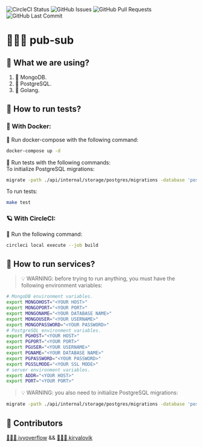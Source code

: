 ![CircleCI Status](https://img.shields.io/circleci/build/github/ivyoverflow/pub-sub/main?style=flat-square)
![GitHub Issues](https://img.shields.io/github/issues/ivyoverflow/pub-sub?style=flat-square)
![GitHub Pull Requests](https://img.shields.io/github/issues-pr/ivyoverflow/pub-sub?style=flat-square)
![GitHub Last Commit](https://img.shields.io/github/last-commit/ivyoverflow/pub-sub?style=flat-square)
# 🦹🏻‍♀️ pub-sub
## 🧪 What we are using?
1. 🍃 MongoDB.
2. 🐘 PostgreSQL.
3. 🐹 Golang.
## 📌 How to run tests?
### 🐳 With Docker:
🍨 Run docker-compose with the following command:
```bash
docker-compose up -d
```
🧁  Run tests with the following commands:<br>
To initialize PostgreSQL migrations:
```bash
migrate -path ./api/internal/storage/postgres/migrations -database 'postgres://postgres:qwerty@0.0.0.0:5432/postgres?sslmode=disable' up
```
To run tests:
```bash
make test
```
### 🪐 With CircleCI:
🍰  Run the following command:
```bash
circleci local execute --job build
```
## 📌 How to run services?
>💡 WARNING: before trying to run anything, you must have the following environment variables:
```bash
# MongoDB environment variables.
export MONGOHOST="<YOUR HOST>"
export MONGOPORT="<YOUR PORT>"
export MONGONAME="<YOUR DATABASE NAME>"
export MONGOUSER="<YOUR USERNAME>"
export MONGOPASSWORD="<YOUR PASSWORD>"
# PostgreSQL environment variables.
export PGHOST="<YOUR HOST>"
export PGPORT="<YOUR PORT>"
export PGUSER="<YOUR USERNAME>"
export PGNAME="<YOUR DATABASE NAME>"
export PGPASSWORD="<YOUR PASSWORD>"
export PGSSLMODE="<YOUR SSL MODE>"
# server environment variables.
export ADDR="<YOUR HOST>"
export PORT="<YOUR PORT>"
```
>💡 WARNING: you also need to initialize PostgreSQL migrations:
```bash
migrate -path ./api/internal/storage/postgres/migrations -database 'postgres://postgres:qwerty@0.0.0.0:5432/postgres?sslmode=disable' up
```
## 🚀 Contributors
[👨🏻‍🎓 ivyoverflow](https://github.com/ivyoverflow) &&  [👨🏻‍🚀 kiryalovik](https://github.com/kiryalovik)
